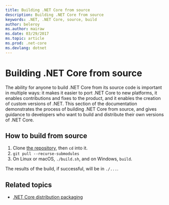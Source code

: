 ```yaml
---
title: Building .NET Core from source
description: Building .NET Core from source
keywords: .NET, .NET Core, source, build
author: beleroy
ms.author: mairaw
ms.date: 03/29/2017
ms.topic: article
ms.prod: .net-core
ms.devlang: dotnet
---
```


# Building .NET Core from source

The ability for anyone to build .NET Core from its source code is important in multiple ways: it makes it easier to port .NET Core to new platforms, it enables contributions and fixes to the product, and it enables the creation of custom versions of .NET.
This section of the documentation demonstrates the process of building .NET Core from source, and gives guidance to developers who want to build and distribute their own versions of .NET Core.

## How to build from source

1. Clone [the repository](https://github.com/dotnet), then `cd` into it.
2. `git pull --recurse-submodules`
3. On Linux or macOS, `./build.sh`, and on Windows, `build`.

The results of the build, if successful, will be in `./...`.

## Related topics

* [.NET Core distribution packaging](./distribution-packaging.md)